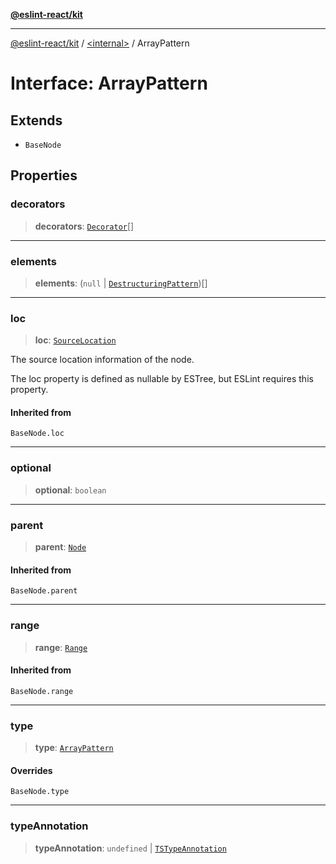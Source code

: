 [**@eslint-react/kit**](../../README.md)

***

[@eslint-react/kit](../../README.md) / [\<internal\>](../README.md) / ArrayPattern

# Interface: ArrayPattern

## Extends

- `BaseNode`

## Properties

### decorators

> **decorators**: [`Decorator`](Decorator.md)[]

***

### elements

> **elements**: (`null` \| [`DestructuringPattern`](../type-aliases/DestructuringPattern.md))[]

***

### loc

> **loc**: [`SourceLocation`](SourceLocation.md)

The source location information of the node.

The loc property is defined as nullable by ESTree, but ESLint requires this property.

#### Inherited from

`BaseNode.loc`

***

### optional

> **optional**: `boolean`

***

### parent

> **parent**: [`Node`](../type-aliases/Node.md)

#### Inherited from

`BaseNode.parent`

***

### range

> **range**: [`Range`](../type-aliases/Range.md)

#### Inherited from

`BaseNode.range`

***

### type

> **type**: [`ArrayPattern`](../README.md#arraypattern)

#### Overrides

`BaseNode.type`

***

### typeAnnotation

> **typeAnnotation**: `undefined` \| [`TSTypeAnnotation`](TSTypeAnnotation.md)

